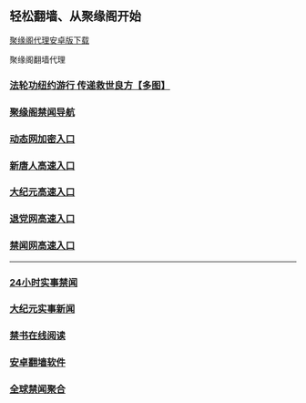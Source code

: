 
## 轻松翻墙、从聚缘阁开始


[聚缘阁代理安卓版下载](https://gitlab.com/juyuange/2/-/raw/master/jyg.apk)

聚缘阁翻墙代理 

### [法轮功纽约游行 传递救世良方【多图】](https://zr.tzbf.gq/jyg2)

### [聚缘阁禁闻导航](https://ht.tzaq3.cf/6/?5874)

### [动态网加密入口](https://vq.ewwwg.tk/-----https://dt.yytu7.tk/ssl/jy/547)


### [新唐人高速入口](https://vq.ewwwg.tk/-----https://dt.yytu7.tk/ssl/jy/5)

### [大纪元高速入口](https://vq.ewwwg.tk/-----https://dt.yytu7.tk/ssl/jy/7)

### [退党网高速入口](https://vq.ewwwg.tk/-----https://dt.yytu7.tk/ssl/jy/8)

### [禁闻网高速入口](https://er.b82ka.club/ban/uut)



***




### [24小时实事禁闻](https://git.io/fj3Go)

### [大纪元实事新闻](https://git.io/fjmgE)


### [禁书在线阅读](https://github.com/txyzum203/djy/blob/master/gb/9p.md?flntdtv#1)


### [安卓翻墙软件](https://git.io/afq)

### [全球禁闻聚合](https://github.com/gfw-breaker/banned-news1/blob/master/README.md)







